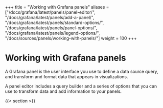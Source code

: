 +++
title = "Working with Grafana panels"
aliases = ["/docs/grafana/latest/panels/panel-editor/", "/docs/grafana/latest/panels/add-a-panel/", "/docs/grafana/latest/panels/standard-options/", "/docs/grafana/latest/panels/panel-options/", "/docs/grafana/latest/panels/legend-options/", "/docs/sources/panels/working-with-panels/"]
weight = 100
+++

# Working with Grafana panels

A Grafana panel is the user interface you use to define a data source query, and transform and format data that appears in visualizations.

A panel editor includes a query builder and a series of options that you can use to transform data and add information to your panels.

{{< section >}}
